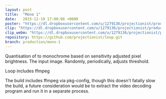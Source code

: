 ```yaml
---
layout: post
title:  "Mono 1"
date:   2015-12-10 17:00:06 +0000
poster: "https://dl.dropboxusercontent.com/u/1279136/projectionist/productions/mono-1/poster.png"
clip: "https://dl.dropboxusercontent.com/u/1279136/projectionist/productions/mono-1/clip600.mp4"
clip_webm: "https://dl.dropboxusercontent.com/u/1279136/projectionist/productions/mono-1/clip600.webm"
repository: https://github.com/projectionist/loop.git
branch: production/mono-1
---
```


Quantisation of to monochrome based on sensitivity adjusted pixel brightness.
The input image. Randomly, periodically, adjusts threshold.

Loop includes ffmpeg

The build includes ffmpeg via pkg-config, though this doesn't fatally slow the build, a future consideration would be to extract the video decoding program and run it in a separate process.
